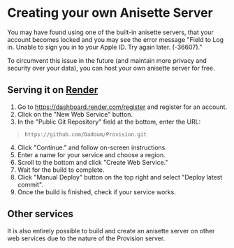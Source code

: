 # Creating your own Anisette Server

You may have found using one of the built-in anisette servers, that your account becomes locked and you may see the error message "Field to Log in. Unable to sign you in to your Apple ID. Try again later. (-36607)." 

To circumvent this issue in the future (and maintain more privacy and security over your data), you can host your own anisette server for free.

## Serving it on [Render](https://render.com/)

1. Go to https://dashboard.render.com/register and register for an account.
2. Click on the "New Web Service" button.
3. In the "Public Git Repository" field at the bottom, enter the URL:
> ```
> https://github.com/Dadoum/Provision.git
> ```
4. Click "Continue." and follow on-screen instructions.
5. Enter a name for your service and choose a region.
6. Scroll to the bottom and click "Create Web Service."
7. Wait for the build to complete.
8. Click "Manual Deploy" button on the top right and select "Deploy latest commit".
9. Once the build is finished, check if your service works.

## Other services

It is also entirely possible to build and create an anisette server on other web services
due to the nature of the Provision server.
